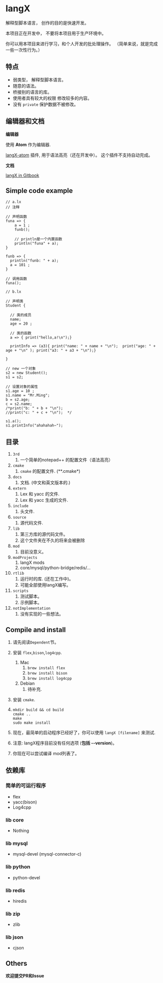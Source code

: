 # langX

解释型脚本语言， 创作的目的是快速开发。 

本项目正在开发中， 不要将本项目用于生产环境中。 

你可以用本项目来进行学习，和个人开发的批处理操作。 （简单来说，就是完成一些一次性行为。）

## 特点

- 弱类型， 解释型脚本语言。
- 随意的语法。
- 桥接别的语言的库。
- 使用者具有较大的权限 修改较多的内容。
- 没有 `private` 保护数据不被修改。



## 编辑器和文档

**编辑器**

使用 **Atom** 作为编辑器.

[langX-atom](https://github.com/Aincvy/langX-atom.git) 插件, 用于语法高亮（还在开发中）。 这个插件不支持自动完成。   

**文档**

[langX in Gitbook](https://aincvy.gitbook.io/langx/v/dev/langs)



## Simple code example

```
// a.lx
// 注释

// 声明函数
funa => {
	a = 1 ;
	funb();

	// println是一个内置函数
	println("funa" + a);
}

funb => {
  println("funb: " + a);
  a = 101 ;
}

// 调用函数
funa();

```



```
// b.lx

// 声明类
Student {

  // 类的成员
  name;
  age = 20 ;

  // 类的函数
  a => { print("hello,a!\n");}

  printInfo => (a3){ print("name: " + name + "\n");  print("age: " + age + "\n" ); print("a3: " + a3 + "\n");}

}

// new 一个对象
s2 = new Student();
s1 = s2;

// 设置对象的属性
s1.age = 10 ;
s1.name = "Mr.Ming";
b = s2.age;
c = s2.name;
/*print("b: " + b + "\n");
//print("c: " + c + "\n");  */

s1.a();
s1.printInfo("ahahahah~");

```





## 目录

1. `3rd`
   1. 一个简单的notepad++ 的配置文件（语法高亮）
2. `cmake`
   1. `cmake` 的配置文件. (**.cmake*)
3. `docs`
   1. 文档. (中文和英文版本的.)
4. `extern`
   1. Lex 和 yacc 的文件.
   2. Lex 和 yacc 生成的文件.
5. `include`
   1. 头文件.
6. `source`
   1. 源代码文件.
7. `lib`
   1. 第三方库的源代码文件。
   2. 这个文件夹在不久的将来会被删除
8. `mod`
   1. 目前没意义。
9. `modProjects`
   1. langX mods
   2. core/mysql/python-bridge/redis/...
10. `rtlib`
    1. 运行时的库. (还在工作中)。
    2. 可能全部使用langX编写。
11. `scripts`
    1. 测试脚本。
    2. 示例脚本。
12. `notImplementation`
    1. 没有实现的一些想法。



## Compile and install

1. 请先阅读`Dependent`节。

2. 安装 `flex`,`bison`,`log4cpp`.  

   1. Mac
      1. `brew install flex`
      2. `brew install bison`
      3. `brew install log4cpp`
   2. Debian
      1. 待补充.

3. 安装 `cmake`.

4. ```shell
   mkdir build && cd build
   cmake ..
   make
   sudo make install 
   ```

5. 现在，最简单的启动程序已经好了，你可以使用 `langX [filename]` 来测试.

6. 注意: langX程序目前没有任何选项 (**包括 --version**)。

7. 你现在可以尝试编译 mod列表了。 



## 依赖库

### 简单的可运行程序

- flex
- yacc(bison)
- Log4cpp

### lib core

- Nothing



### lib mysql

- mysql-devel (mysql-connector-c)



### lib python

- python-devel



### lib redis

- hiredis



### lib zip

- zlib



### lib json

- cjson



## Others

**欢迎提交PR和Issue**

